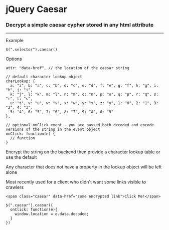 # jQuery Caesar

### Decrypt a simple caesar cypher stored in any html attribute
---------------------------------------------------------------

Example

    $(".selector").caesar()

Options

    attr: "data-href", // the location of the caesar string

    // default character lookup object
    charLookup: {
      a: "z", b: "a", c: "b", d: "c", e: "d", f: "e", g: "f", h: "g", i: "h", j: "i",
      k: "j", l: "k", m: "l", n: "m", o: "n", p: "o", q: "p", r: "q", s: "r", t: "s",
      u: "t", v: "u", w: "v", x: "w", y: "x", z: "y", 1: "0", 2: "1", 3: "2", 4: "3",
      5: "4", 6: "5", 7: "6", 8: "7", 9: "8", 0: "9"
    },

    // optional onClick event - you are passed both decoded and encode versions of the string in the event object
    onClick: function(e) {
      // function
    }

Encrypt the string on the backend then provide a character lookup table or use the default

Any character that does not have a property in the lookup object will be left alone

Most recently used for a client who didn't want some links visible to crawlers

    <span class="caesar" data-href="some encrypted link">Click Me!</span>

    $(".caesar").caesar({
      onClick: function(e){
        window.location = e.data.decoded;
      }
    })